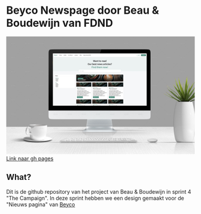 # Beyco Newspage door Beau & Boudewijn van FDND
![Mockup met gedesignede articles page](assets/mockup_articles.jpg)
[Link naar gh pages](https://beyconewsbnb.student.fdnd.nl)
## What?
Dit is de github repository van het project van Beau & Boudewijn in sprint 4 "The Campaign". In deze sprint hebben we een design gemaakt voor de "Nieuws pagina" van [Beyco](https://beyco.nl/) 
